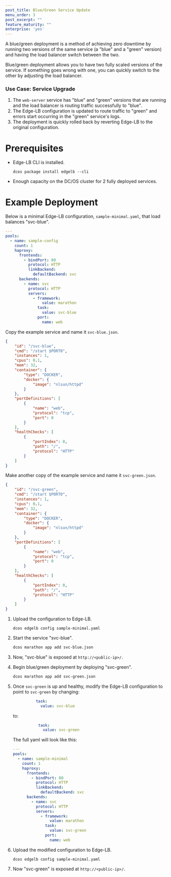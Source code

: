 ```yaml
---
post_title: Blue/Green Service Update
menu_order: 3
post_excerpt: ""
feature_maturity: ""
enterprise: 'yes'
---
```


A blue/green deployment is a method of achieving zero downtime by running two versions of the same service (a "blue" and a "green" version) and having the load balancer switch between the two.

Blue/green deployment allows you to have two fully scaled versions of the service. If something goes wrong with one, you can quickly switch to the other by adjusting the load balancer.

### Use Case: Service Upgrade

1. The `web-server` service has "blue" and "green" versions that are running and the load balancer is routing traffic successfully to "blue".
1. The Edge-LB configuration is updated to route traffic to "green" and errors start occurring in the "green" service's logs.
1. The deployment is quickly rolled back by reverting Edge-LB to the original configuration.

# Prerequisites

* Edge-LB CLI is installed.

  ```
  dcos package install edgelb --cli
  ```

* Enough capacity on the DC/OS cluster for 2 fully deployed services.

# Example Deployment

Below is a minimal Edge-LB configuration, `sample-minimal.yaml`, that load balances "svc-blue".

```yaml
---
pools:
  - name: sample-config
    count: 1
    haproxy:
      frontends:
        - bindPort: 80
          protocol: HTTP
          linkBackend:
            defaultBackend: svc
      backends:
        - name: svc
          protocol: HTTP
          servers:
            - framework:
                value: marathon
              task:
                value: svc-blue
              port:
                name: web
```

Copy the example service and name it `svc-blue.json`.

```json
{
    "id": "/svc-blue",
    "cmd": "/start $PORT0",
    "instances": 1,
    "cpus": 0.1,
    "mem": 32,
    "container": {
        "type": "DOCKER",
        "docker": {
            "image": "nlsun/httpd"
        }
    },
    "portDefinitions": [
        {
            "name": "web",
            "protocol": "tcp",
            "port": 0
        }
    ],
    "healthChecks": [
        {
            "portIndex": 0,
            "path": "/",
            "protocol": "HTTP"
        }
    ]
}
```

Make another copy of the example service and name it `svc-green.json`.

```json
{
    "id": "/svc-green",
    "cmd": "/start $PORT0",
    "instances": 1,
    "cpus": 0.1,
    "mem": 32,
    "container": {
        "type": "DOCKER",
        "docker": {
            "image": "nlsun/httpd"
        }
    },
    "portDefinitions": [
        {
            "name": "web",
            "protocol": "tcp",
            "port": 0
        }
    ],
    "healthChecks": [
        {
            "portIndex": 0,
            "path": "/",
            "protocol": "HTTP"
        }
    ]
}
```

1. Upload the configuration to Edge-LB.

   ```
   dcos edgelb config sample-minimal.yaml
   ```

1. Start the service "svc-blue".

   ```bash
   dcos marathon app add svc-blue.json
   ```

1. Now, "svc-blue" is exposed at `http://<public-ip>/`.

1. Begin blue/green deployment by deploying "svc-green".

   ```bash
   dcos marathon app add svc-green.json
   ```

1. Once `svc-green` is up and healthy, modify the Edge-LB configuration to point to `svc-green` by changing:

   ```yaml
             task:
               value: svc-blue
   ```

   to:

   ```yaml
              task:
                value: svc-green
   ```

   The full yaml will look like this:

   ```yaml
   ---
   pools:
     - name: sample-minimal
       count: 1
       haproxy:
         frontends:
           - bindPort: 80
             protocol: HTTP
             linkBackend:
               defaultBackend: svc
         backends:
           - name: svc
             protocol: HTTP
             servers:
               - framework:
                   value: marathon
                 task:
                   value: svc-green
                 port:
                   name: web
   ```
1. Upload the modified configuration to Edge-LB.

   ```
   dcos edgelb config sample-minimal.yaml
   ```

1. Now "svc-green" is exposed at `http://<public-ip>/`.
